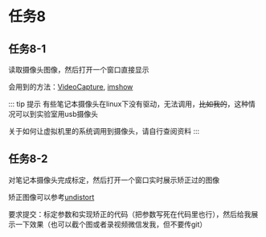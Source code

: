 # 任务8
## 任务8-1
读取摄像头图像，然后打开一个窗口直接显示

会用到的方法：[VideoCapture](https://docs.opencv.org/4.x/d8/dfe/classcv_1_1VideoCapture.html#ac4107fb146a762454a8a87715d9b7c96), [imshow](https://docs.opencv.org/4.10.0/d7/dfc/group__highgui.html#ga453d42fe4cb60e5723281a89973ee563)

::: tip 提示
有些笔记本摄像头在linux下没有驱动，无法调用，~~比如我的~~，这种情况可以到实验室用usb摄像头

关于如何让虚拟机里的系统调用到摄像头，请自行查阅资料
:::

## 任务8-2
对笔记本摄像头完成标定，然后打开一个窗口实时展示矫正过的图像

矫正图像可以参考[undistort](https://docs.opencv.org/4.x/d9/d0c/group__calib3d.html#ga69f2545a8b62a6b0fc2ee060dc30559d)

要求提交：标定参数和实现矫正的代码（把参数写死在代码里也行），然后给我展示一下效果（也可以截个图或者录视频微信发我，但不要传git）